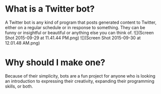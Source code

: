 # What is a Twitter bot?
A Twitter bot is any kind of program that posts generated content to Twitter, either on a regular schedule or in response to something. They can be funny or insightful or beautiful or anything else you can think of.
![](Screen Shot 2015-09-29 at 11.41.44 PM.png)
![](Screen Shot 2015-09-30 at 12.01.48 AM.png)
# Why should I make one?
Because of their simplicity, bots are a fun project for anyone who is looking an introduction to expressing their creativity, expanding their programming skills, or both.